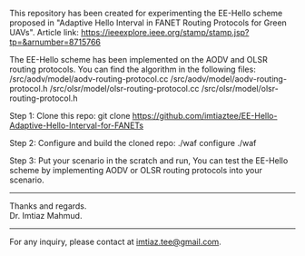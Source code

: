 This repository has been created for experimenting the EE-Hello scheme proposed in 
"Adaptive Hello Interval in FANET Routing Protocols for Green UAVs".
Article link: https://ieeexplore.ieee.org/stamp/stamp.jsp?tp=&arnumber=8715766

The EE-Hello scheme has been implemented on the AODV and OLSR routing protocols.
You can find the algorithm in the following files:
/src/aodv/model/aodv-routing-protocol.cc
/src/aodv/model/aodv-routing-protocol.h
/src/olsr/model/olsr-routing-protocol.cc
/src/olsr/model/olsr-routing-protocol.h

Step 1: Clone this repo:
git clone https://github.com/imtiaztee/EE-Hello-Adaptive-Hello-Interval-for-FANETs

Step 2: Configure and build the cloned repo:
./waf configure
./waf

Step 3: Put your scenario in the scratch and run, 
        You can test the EE-Hello scheme by implementing AODV or OLSR routing protocols into your scenario.

********************************************************

Thanks and regards. <br />
Dr. Imtiaz Mahmud.

********************************************************
For any inquiry, please contact at imtiaz.tee@gmail.com.
